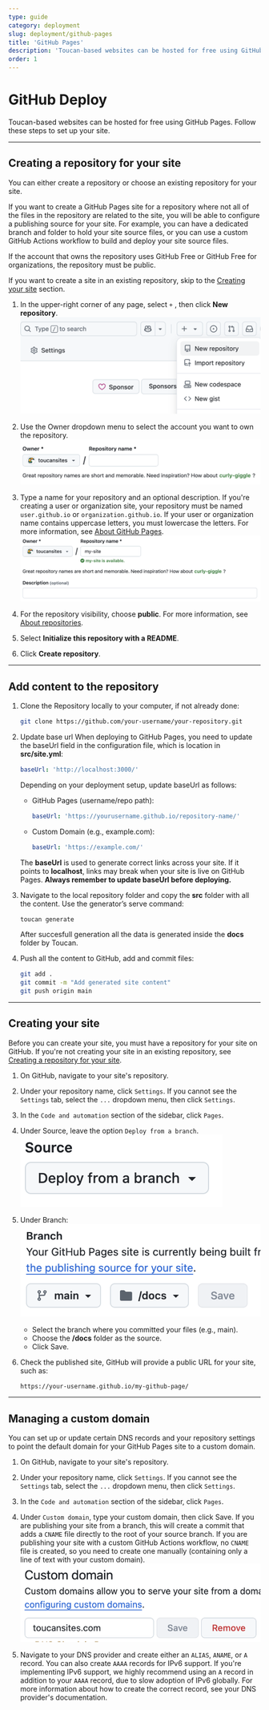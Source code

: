 ```yaml
---
type: guide
category: deployment
slug: deployment/github-pages
title: 'GitHub Pages'
description: 'Toucan-based websites can be hosted for free using GitHub Pages. Follow these steps to set up your site'
order: 1
---
```


# GitHub Deploy

Toucan-based websites can be hosted for free using GitHub Pages. Follow these steps to set up your site.

---

## Creating a repository for your site

You can either create a repository or choose an existing repository for your site.

If you want to create a GitHub Pages site for a repository where not all of the files in the repository are related to the site, you will be able to configure a publishing source for your site. For example, you can have a dedicated branch and folder to hold your site source files, or you can use a custom GitHub Actions workflow to build and deploy your site source files.

If the account that owns the repository uses GitHub Free or GitHub Free for organizations, the repository must be public.

If you want to create a site in an existing repository, skip to the [Creating your site](/github-deploy#creating-your-site) section.

1. In the upper-right corner of any page, select `+` , then click **New repository**.
   ![image1](./assets/image1.png)

2. Use the Owner dropdown menu to select the account you want to own the repository.
   ![image2](./assets/image2.png)

3. Type a name for your repository and an optional description. If you're creating a user or organization site, your repository must be named `user.github.io` or `organization.github.io`. If your user or organization name contains uppercase letters, you must lowercase the letters. For more information, see [About GitHub Pages](https://docs.github.com/en/pages/getting-started-with-github-pages/about-github-pages#types-of-github-pages-sites).
   ![image3](./assets/image3.png)

4. For the repository visibility, choose **public**. For more information, see [About repositories](https://docs.github.com/en/repositories/creating-and-managing-repositories/about-repositories#about-repository-visibility).

5. Select **Initialize this repository with a README**.

6. Click **Create repository**.

---

## Add content to the repository

1. Clone the Repository locally to your computer, if not already done:

   ```bash
   git clone https://github.com/your-username/your-repository.git
   ```

2. Update base url
   When deploying to GitHub Pages, you need to update the baseUrl field in the configuration file, which is location in **src/site.yml**:

   ```yaml
   baseUrl: 'http://localhost:3000/'
   ```

   Depending on your deployment setup, update baseUrl as follows:

   - GitHub Pages (username/repo path):

     ```yaml
     baseUrl: 'https://yourusername.github.io/repository-name/'
     ```

   - Custom Domain (e.g., example.com):

     ```yaml
     baseUrl: 'https://example.com/'
     ```

   The **baseUrl** is used to generate correct links across your site. If it points to **localhost**, links may break when your site is live on GitHub Pages. **Always remember to update baseUrl before deploying.**

3. Navigate to the local repository folder and copy the **src** folder with all the content.
   Use the generator’s serve command:

   ```bash
   toucan generate
   ```

   After succesfull generation all the data is generated inside the **docs** folder by Toucan.

4. Push all the content to GitHub, add and commit files:

   ```bash
   git add .
   git commit -m "Add generated site content"
   git push origin main
   ```

---

## Creating your site

Before you can create your site, you must have a repository for your site on GitHub. If you're not creating your site in an existing repository, see [Creating a repository for your site](/github-deploy#creating-a-repository-for-your-site).

1. On GitHub, navigate to your site's repository.

2. Under your repository name, click `Settings`. If you cannot see the `Settings` tab, select the `...` dropdown menu, then click `Settings`.

3. In the `Code and automation` section of the sidebar, click `Pages`.

4. Under Source, leave the option `Deploy from a branch`.
   ![image4](./assets/image4.png)

5. Under Branch:
   ![image5](./assets/image5.png)

   - Select the branch where you committed your files (e.g., main).
   - Choose the **/docs** folder as the source.
   - Click Save.

6. Check the published site, GitHub will provide a public URL for your site, such as:

   ```
   https://your-username.github.io/my-github-page/
   ```

---

## Managing a custom domain

You can set up or update certain DNS records and your repository settings to point the default domain for your GitHub Pages site to a custom domain.

1. On GitHub, navigate to your site's repository.

2. Under your repository name, click `Settings`. If you cannot see the `Settings` tab, select the `...` dropdown menu, then click `Settings`.

3. In the `Code and automation` section of the sidebar, click `Pages`.

4. Under `Custom domain`, type your custom domain, then click Save. If you are publishing your site from a branch, this will create a commit that adds a `CNAME` file directly to the root of your source branch. If you are publishing your site with a custom GitHub Actions workflow, no `CNAME` file is created, so you need to create one manually (containing only a line of text with your custom domain).
   ![image6](./assets/image6.png)

5. Navigate to your DNS provider and create either an `ALIAS`, `ANAME`, or `A` record. You can also create `AAAA` records for IPv6 support. If you're implementing IPv6 support, we highly recommend using an `A` record in addition to your `AAAA` record, due to slow adoption of IPv6 globally. For more information about how to create the correct record, see your DNS provider's documentation.

